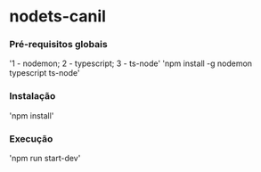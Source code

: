 # nodets-canil

### Pré-requisitos globais
'1 - nodemon;
 2 - typescript;
 3 - ts-node'
'npm install -g nodemon typescript ts-node'

### Instalação
'npm install'

### Execução
'npm run start-dev'
